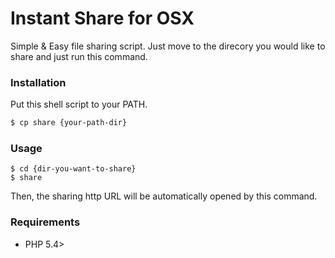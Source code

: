 Instant Share for OSX
========================================

Simple & Easy file sharing script.
Just move to the direcory you would like to share and just run this command.


### Installation

Put this shell script to your PATH.

```sh
$ cp share {your-path-dir}
```

### Usage

```
$ cd {dir-you-want-to-share}
$ share
```

Then, the sharing http URL will be automatically opened by this command.


### Requirements

 * PHP 5.4>

